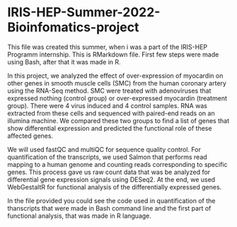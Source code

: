 # IRIS-HEP-Summer-2022-Bioinfomatics-project
This file was created this summer, when i was a part of the IRIS-HEP Programm internship. This is RMarkdown file. First few steps were made using Bash, after that it was made in R.

In this project, we analyzed the effect of over-expression of myocardin on other genes in smooth muscle cells (SMC) from the human coronary artery using the RNA-Seq method.
SMC were treated with adenoviruses that expressed nothing (control group) or over-expressed myocardin (treatment group). There were 4 virus induced and 4 control samples. 
RNA was extracted from these cells and sequenced with paired-end reads on an illumina machine. 
We compared these two groups to find a list of genes that show differential expression and predicted the functional role of these affected genes.

We will used fastQC and multiQC for sequence quality control. 
For quantification of the transcripts, we used Salmon that performs read mapping to a human genome and counting reads corresponding to specific genes.
This process gave us raw count data that was be analyzed for differential gene expression signals using DESeq2.
At the end, we used WebGestaltR for functional analysis of the differentially expressed genes.

In the file provided you could see the code used in quantification of the thanscripts that were made in Bash command line and the first part of functional analysis, that was made in R language. 
